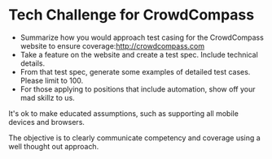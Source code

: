 # Tech Challenge for CrowdCompass

* Summarize how you would approach test casing for the CrowdCompass website to ensure coverage:http://crowdcompass.com
* Take a feature on the website and create a test spec. Include technical details.
* From that test spec, generate some examples of detailed test cases. Please limit to 100.
* For those applying to positions that include automation, show off your mad skillz to us.

It's ok to make educated assumptions, such as supporting all mobile devices and browsers.

The objective is to clearly communicate competency and coverage using a well thought out approach.
